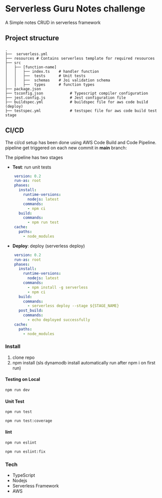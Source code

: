 # Serverless Guru Notes challenge

A Simple notes CRUD in serverless framework 

## Project structure
```
.
├──  serverless.yml 
├── resources # Contains serverless template for required resources
├── src
│   ├── [function-name]
│   │   ├── index.ts    # handler function
│   │   ├──  tests      # Unit tests
│   │   ├──  schemas    # Joi validation schema
│   │   ├──  types      # function types
├── package.json
├── tsconfig.json            # Typescript compiler configuration
├── jest.config.js           # Jest configuration file
├── buildspec.yml            # buildspec file for aws code build (deploy)
├── testspec.yml             # testspec file for aws code build test stage
```
## CI/CD

The ci/cd setup has been done using AWS Code Build and Code Pipeline.
pipeline get triggered on each new commit in **main** branch:

The pipeline has two stages
- **Test**: run unit tests
```yaml
    version: 0.2
    run-as: root
    phases:
      install:
        runtime-versions:
          nodejs: latest
        commands:
          - npm ci
      build:
        commands:
          - npm run test
    cache:
      paths:
        - node_modules
```

- **Deploy**: deploy (serverless deploy)
```yaml
    version: 0.2
    run-as: root
    phases:
      install:
        runtime-versions:
          nodejs: latest
        commands:
          - npm install -g serverless
          - npm ci
      build:
        commands:
          - serverless deploy --stage ${STAGE_NAME}
      post_build:
        commands:
          - echo deployed successfully
    cache:
      paths:
        - node_modules
```

### Install 

1. clone repo
2. npm install (sls dynamodb install automatically run after npm i on first run)

#### Testing on Local

```bash 
npm run dev
```

#### Unit Test

```bash 
npm run test
```
```bash 
npm run test:coverage
```

#### lint

```bash 
npm run eslint
```
```bash 
npm run eslint:fix
```

### Tech
 - TypeScript 
 - Nodejs
 - Serverless Framework
 - AWS
